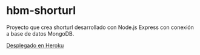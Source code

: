 # hbm-shorturl
Proyecto que crea shorturl desarrollado con Node.js Express con conexión a base de datos MongoDB.

[Desplegado en Heroku](https://hbmurl.herokuapp.com/auth/login)
